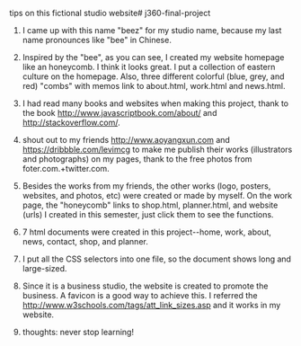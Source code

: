 tips on this fictional studio website# j360-final-project

1. I came up with this name "beez" for my studio name, because my last name pronounces like "bee" in Chinese.

2. Inspired by the "bee", as you can see, I created my website homepage like an honeycomb. I think it looks great.
   I put a collection of eastern culture on the homepage. Also, three different colorful (blue, grey, and red) "combs" with memos link to about.html, work.html and news.html.

3. I had read many books and websites when making this project, thank to the book http://www.javascriptbook.com/about/ and http://stackoverflow.com/.

4. shout out to my friends http://www.aoyangxun.com and https://dribbble.com/levimcg to make me publish their works (illustrators and photographs) on my pages, thank to the free photos from foter.com.+twitter.com.  

5. Besides the works from my friends, the other works (logo, posters, websites, and photos, etc) were created or made by myself. On the work page, the "honeycomb" links to shop.html, planner.html, and website (urls) I created in this semester, just click them to see the functions.

6. 7 html documents were created in this project--home, work, about, news, contact, shop, and planner.

7. I put all the CSS selectors into one file, so the document shows long and large-sized.

8. Since it is a business studio, the website is created to promote the business. A favicon is a good way to achieve this. I referred the http://www.w3schools.com/tags/att_link_sizes.asp and it works in my website.

9. thoughts: never stop learning!
